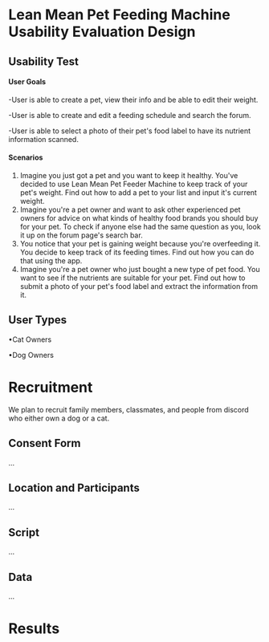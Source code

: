 # Lean Mean Pet Feeding Machine Usability Evaluation Design
## Usability Test
#### User Goals
  -User is able to create a pet, view their info and be able to edit their weight.
  
  -User is able to create and edit a feeding schedule and search the forum.
  
  -User is able to select a photo of their pet's food label to have its nutrient information scanned.

#### Scenarios
 1. Imagine you just got a pet and you want to keep it healthy. You've decided to use Lean Mean Pet Feeder Machine to keep track of your pet's weight. Find out how to add a pet to your list and input it's current weight.
 2. Imagine you're a pet owner and want to ask other experienced pet owners for advice on what kinds of healthy food brands you should buy for your pet. To check if anyone else had the same question as you, look it up on the forum page's search bar.
 3. You notice that your pet is gaining weight because you're overfeeding it. You decide to keep track of its feeding times. Find out how you can do that using the app.
 4. Imagine you're a pet owner who just bought a new type of pet food. You want to see if the nutrients are suitable for your pet. Find out how to submit a photo of your pet's food label and extract the information from it.

## User Types
  •Cat Owners

  •Dog Owners 

# Recruitment
We plan to recruit family members, classmates, and people from discord who either own a dog or a cat.

## Consent Form
...
## Location and Participants 
...

## Script
...
## Data
...
# Results
